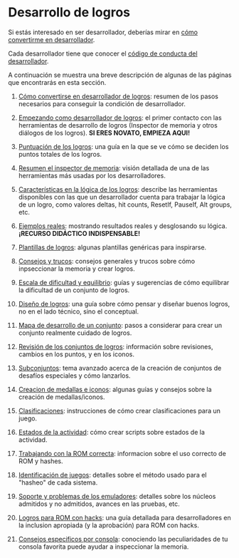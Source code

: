 # Desarrollo de logros

Si estás interesado en ser desarrollador, deberías mirar en [cómo convertirme en desarrollador](/es/developer-docs/how-to-become-an-achievement-developer).

Cada desarrollador tiene que conocer el [código de conducta del desarrollador](/es/guidelines/developers/code-of-conduct).

A continuación se muestra una breve descripción de algunas de las páginas que encontrarás en esta sección.

1. [Cómo convertirse en desarrollador de logros](/es/developer-docs/how-to-become-an-achievement-developer): resumen de los pasos necesarios para conseguir la condición de desarrollador.

2. [Empezando como desarrollador de logros](/es/developer-docs/getting-started-as-an-achievement-developer): el primer contacto con las herramientas de desarrollo de logros (Inspector de memoria y otros diálogos de los logros). **SI ERES NOVATO, EMPIEZA AQUI!**

3. [Puntuación de los logros](/es/developer-docs/achievement-scoring): una guía en la que se ve cómo se deciden los puntos totales de los logros.

4. [Resumen el inspector de memoria](/es/developer-docs/memory-inspector): visión detallada de una de las herramientas más usadas por los desarrolladores.

5. [Características en la lógica de los logros](/es/orphaned/achievement-logic-features): describe las herramientas disponibles con las que un desarrollador cuenta para trabajar la lógica de un logro, como valores deltas, hit counts, ResetIf, PauseIf, Alt groups, etc.

6. [Ejemplos reales](/es/developer-docs/real-examples): mostrando resultados reales y desglosando su lógica. **¡RECURSO DIDÁCTICO INDISPENSABLE!**

7. [Plantillas de logros](/es/developer-docs/achievement-templates): algunas plantillas genéricas para inspirarse.

8. [Consejos y trucos](/es/developer-docs/tips-and-tricks): consejos generales y trucos sobre cómo inpseccionar la memoria y crear logros.

9. [Escala de dificultad y equilibrio](/es/developer-docs/difficulty-scale-and-balance): guías y sugerencias de cómo equilibrar la dificultad de un conjunto de logros.

10. [Diseño de logros](/es/developer-docs/achievement-design): una guía sobre cómo pensar y diseñar buenos logros, no en el lado técnico, sino el conceptual.

11. [Mapa de desarrollo de un conjunto](/es/developer-docs/set-development-roadmap): pasos a considerar para crear un conjunto realmente cuidado de logros.

12. [Revisión de los conjuntos de logros](/es/guidelines/content/achievement-set-revisions): información sobre revisiones, cambios en los puntos, y en los iconos.

13. [Subconjuntos](/es/guidelines/content/subsets): tema avanzado acerca de la creación de conjuntos de desafíos especiales y cómo lanzarlos.

14. [Creacion de medallas e iconos](/es/guidelines/content/badge-and-icon-guidelines): algunas guías y consejos sobre la creación de medallas/iconos.

15. [Clasificaciones](/es/developer-docs/leaderboards): instrucciones de cómo crear clasificaciones para un juego.

16. [Estados de la actividad](/es/developer-docs/rich-presence): cómo crear scripts sobre estados de la actividad.
 
17. [Trabajando con la ROM correcta](/es/guidelines/content/working-with-the-right-rom): informacion sobre el uso correcto de ROM y hashes.
 
18. [Identificación de juegos](/es/developer-docs/game-identification): detalles sobre el método usado para el "hasheo" de cada sistema. 

20. [Soporte y problemas de los emuladores](/es/general/emulator-support-and-issues): detalles sobre los núcleos admitidos y no admitidos, avances en las pruebas, etc.

21. [Logros para ROM con hacks](/es/guidelines/content/achievements-for-rom-hacks): una guía detallada para desarrolladores en la inclusion apropiada (y la aprobación) para ROM con hacks.

22. [Consejos especificos por consola](/es/developer-docs/console-specific-tips): conociendo las peculiaridades de tu consola favorita puede ayudar a inspeccionar la memoria.